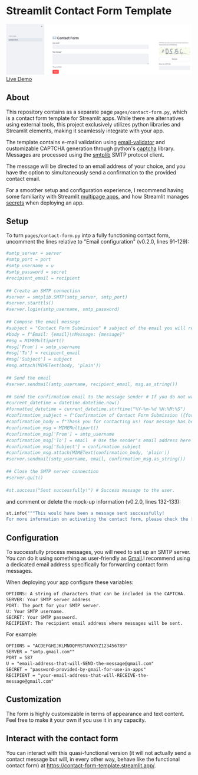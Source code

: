 # Streamlit Contact Form Template

![contact-form](/img/screenshot.png)
[Live Demo](https://contact-form-template.streamlit.app/contact-form)

## About
This repository contains as a separate page `pages/contact-form.py`, which is a contact form template for Streamlit apps. While there are alternatives using external tools, this project exclusively utilizes python libraries and Streamlit elements, making it seamlessly integrate with your app.

The template contains e-mail validation using [email-validator](https://pypi.org/project/email-validator/) and customizable CAPTCHA generation through python's [captcha](https://pypi.org/project/captcha/) library. Messages are processed using the [smtplib](https://docs.python.org/3/library/smtplib.html) SMTP protocol client.

The message will be directed to an email address of your choice, and you have the option to simultaneously send a confirmation to the provided contact email.

For a smoother setup and configuration experience, I recommend having some familiarity with Streamlit [multipage apps](https://docs.streamlit.io/library/get-started/multipage-apps/create-a-multipage-app), and how Streamlit manages [secrets](https://docs.streamlit.io/streamlit-community-cloud/deploy-your-app/secrets-management) when deploying an app.

## Setup

To turn `pages/contact-form.py` into a fully functioning contact form, uncomment the lines relative to "Email configuration" (v0.2.0, lines 91-129): 

``` python                   
#smtp_server = server
#smtp_port = port
#smtp_username = u
#smtp_password = secret
#recipient_email = recipient

## Create an SMTP connection
#server = smtplib.SMTP(smtp_server, smtp_port)
#server.starttls()
#server.login(smtp_username, smtp_password)

## Compose the email message
#subject = "Contact Form Submission" # subject of the email you will receive upon contact.
#body = f"Email: {email}\nMessage: {message}"
#msg = MIMEMultipart()
#msg['From'] = smtp_username
#msg['To'] = recipient_email
#msg['Subject'] = subject
#msg.attach(MIMEText(body, 'plain'))

## Send the email
#server.sendmail(smtp_username, recipient_email, msg.as_string())

## Send the confirmation email to the message sender # If you do not want to send a confirmation email leave this section commented
#current_datetime = datetime.datetime.now()
#formatted_datetime = current_datetime.strftime("%Y-%m-%d %H:%M:%S")
#confirmation_subject = f"Confirmation of Contact Form Submission ({formatted_datetime})"
#confirmation_body = f"Thank you for contacting us! Your message has been received.\n\nYour message: {message}"
#confirmation_msg = MIMEMultipart()
#confirmation_msg['From'] = smtp_username
#confirmation_msg['To'] = email  # Use the sender's email address here
#confirmation_msg['Subject'] = confirmation_subject
#confirmation_msg.attach(MIMEText(confirmation_body, 'plain'))
#server.sendmail(smtp_username, email, confirmation_msg.as_string())

## Close the SMTP server connection
#server.quit()

#st.success("Sent successfully!") # Success message to the user.
```

and comment or delete the mock-up information (v0.2.0, lines 132-133):

``` python
st.info("""This would have been a message sent successfully!  
For more information on activating the contact form, please check the [documentation](https://github.com/jlnetosci/streamlit-contact-form).""") # Please delete this info box if you have the contact form setup correctly.
```

## Configuration

To successfully process messages, you will need to set up an SMTP server. You can do it using something as user-friendly as [Gmail](https://support.google.com/a/answer/176600?hl=en).I recommend using a dedicated email address specifically for forwarding contact form messages.

When deploying your app configure these variables:

    OPTIONS: A string of characters that can be included in the CAPTCHA.
    SERVER: Your SMTP server address
    PORT: The port for your SMTP server.
    U: Your SMTP username.
    SECRET: Your SMTP password.
    RECIPIENT: The recipient email address where messages will be sent. 

For example: 

    OPTIONS = "ACDEFGHIJKLMNOQPRSTUVWXYZ123456789"
    SERVER = "smtp.gmail.com""
    PORT = 587
    U = "email-address-that-will-SEND-the-message@gmail.com"
    SECRET = "password-provided-by-gmail-for-use-in-apps"
    RECIPIENT = "your-email-address-that-will-RECEIVE-the-message@gmail.com"

## Customization

The form is highly customizable in terms of appearance and text content. Feel free to make it your own if you use it in any capacity.

## Interact with the contact form

You can interact with this quasi-functional version (it will not actually send a contact message but will, in every other way, behave like the functional contact form) at https://contact-form-template.streamlit.app/.